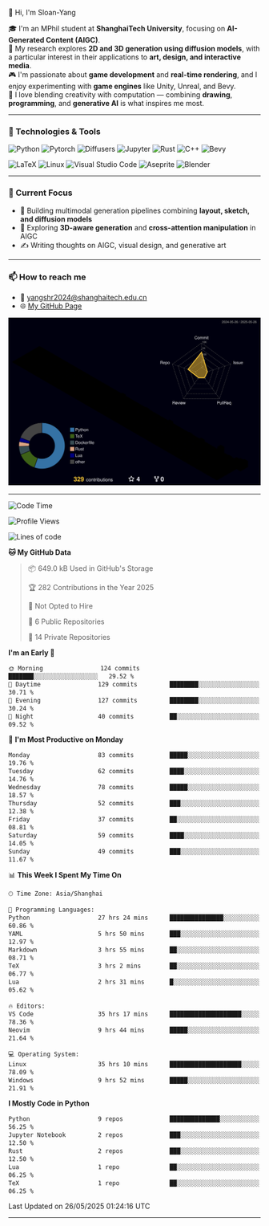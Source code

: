 👋 Hi, I'm Sloan-Yang

🎓 I'm an MPhil student at **ShanghaiTech University**, focusing on **AI-Generated Content (AIGC)**.  
🧠 My research explores **2D and 3D generation using diffusion models**, with a particular interest in their applications to **art, design, and interactive media**.  
🎮 I'm passionate about **game development** and **real-time rendering**, and I enjoy experimenting with **game engines** like Unity, Unreal, and Bevy.  
🎨 I love blending creativity with computation — combining **drawing**, **programming**, and **generative AI** is what inspires me most.

---

### 🧰 Technologies & Tools

![Python](https://img.shields.io/badge/python-%233776AB.svg?style=for-the-badge&logo=python&logoColor=white)
![Pytorch](https://img.shields.io/badge/pytorch-%23EE4C2C.svg?style=for-the-badge&logo=pytorch&logoColor=white)
![Diffusers](https://img.shields.io/badge/diffusers-HuggingFace-yellow?style=for-the-badge&logo=huggingface&logoColor=black)
![Jupyter](https://img.shields.io/badge/Jupyter-%23F37626.svg?style=for-the-badge&logo=Jupyter&logoColor=white)
![Rust](https://img.shields.io/badge/Rust-%23000000.svg?style=for-the-badge&logo=rust&logoColor=white)
![C++](https://img.shields.io/badge/C++-%2300599C.svg?style=for-the-badge&logo=c%2B%2B&logoColor=white)
![Bevy](https://img.shields.io/badge/Bevy-000000.svg?style=for-the-badge&logo=bevy&logoColor=white)

![LaTeX](https://img.shields.io/badge/LaTeX-47A141?style=for-the-badge&logo=latex&logoColor=white)
![Linux](https://img.shields.io/badge/Linux-FCC624?style=for-the-badge&logo=linux&logoColor=black)
![Visual Studio Code](https://img.shields.io/badge/VSCode-0078d7.svg?style=for-the-badge&logo=visual-studio-code&logoColor=white)
![Aseprite](https://img.shields.io/badge/Aseprite-FFFFFF?style=for-the-badge&logo=Aseprite&logoColor=%237D929E)
![Blender](https://img.shields.io/badge/Blender-F5792A?style=for-the-badge&logo=blender&logoColor=white)

---

### 🔭 Current Focus

- 🎨 Building multimodal generation pipelines combining **layout, sketch, and diffusion models**
- 🧪 Exploring **3D-aware generation** and **cross-attention manipulation** in AIGC
- ✍️ Writing thoughts on AIGC, visual design, and generative art

---

### 📫 How to reach me

- 📧 <a href="mailto:yangshr2024@shanghaitech.edu.cn">yangshr2024@shanghaitech.edu.cn</a>
- 🌐 [My GitHub Page](https://sloan-yang.github.io)  



![3D Profile](https://raw.githubusercontent.com/Sloan-Yang/Sloan-Yang/main/profile-3d-contrib/profile-night-rainbow.svg)

---


<!--START_SECTION:waka-->
![Code Time](http://img.shields.io/badge/Code%20Time-128%20hrs%2031%20mins-blue)

![Profile Views](http://img.shields.io/badge/Profile%20Views-104-blue)

![Lines of code](https://img.shields.io/badge/From%20Hello%20World%20I%27ve%20Written-1.9%20million%20lines%20of%20code-blue)

**🐱 My GitHub Data** 

> 📦 649.0 kB Used in GitHub's Storage 
 > 
> 🏆 282 Contributions in the Year 2025
 > 
> 🚫 Not Opted to Hire
 > 
> 📜 6 Public Repositories 
 > 
> 🔑 14 Private Repositories 
 > 
**I'm an Early 🐤** 

```text
🌞 Morning                124 commits         ███████░░░░░░░░░░░░░░░░░░   29.52 % 
🌆 Daytime                129 commits         ████████░░░░░░░░░░░░░░░░░   30.71 % 
🌃 Evening                127 commits         ████████░░░░░░░░░░░░░░░░░   30.24 % 
🌙 Night                  40 commits          ██░░░░░░░░░░░░░░░░░░░░░░░   09.52 % 
```
📅 **I'm Most Productive on Monday** 

```text
Monday                   83 commits          █████░░░░░░░░░░░░░░░░░░░░   19.76 % 
Tuesday                  62 commits          ████░░░░░░░░░░░░░░░░░░░░░   14.76 % 
Wednesday                78 commits          █████░░░░░░░░░░░░░░░░░░░░   18.57 % 
Thursday                 52 commits          ███░░░░░░░░░░░░░░░░░░░░░░   12.38 % 
Friday                   37 commits          ██░░░░░░░░░░░░░░░░░░░░░░░   08.81 % 
Saturday                 59 commits          ████░░░░░░░░░░░░░░░░░░░░░   14.05 % 
Sunday                   49 commits          ███░░░░░░░░░░░░░░░░░░░░░░   11.67 % 
```


📊 **This Week I Spent My Time On** 

```text
🕑︎ Time Zone: Asia/Shanghai

💬 Programming Languages: 
Python                   27 hrs 24 mins      ███████████████░░░░░░░░░░   60.86 % 
YAML                     5 hrs 50 mins       ███░░░░░░░░░░░░░░░░░░░░░░   12.97 % 
Markdown                 3 hrs 55 mins       ██░░░░░░░░░░░░░░░░░░░░░░░   08.71 % 
TeX                      3 hrs 2 mins        ██░░░░░░░░░░░░░░░░░░░░░░░   06.77 % 
Lua                      2 hrs 31 mins       █░░░░░░░░░░░░░░░░░░░░░░░░   05.62 % 

🔥 Editors: 
VS Code                  35 hrs 17 mins      ████████████████████░░░░░   78.36 % 
Neovim                   9 hrs 44 mins       █████░░░░░░░░░░░░░░░░░░░░   21.64 % 

💻 Operating System: 
Linux                    35 hrs 10 mins      ████████████████████░░░░░   78.09 % 
Windows                  9 hrs 52 mins       █████░░░░░░░░░░░░░░░░░░░░   21.91 % 
```

**I Mostly Code in Python** 

```text
Python                   9 repos             ██████████████░░░░░░░░░░░   56.25 % 
Jupyter Notebook         2 repos             ███░░░░░░░░░░░░░░░░░░░░░░   12.50 % 
Rust                     2 repos             ███░░░░░░░░░░░░░░░░░░░░░░   12.50 % 
Lua                      1 repo              ██░░░░░░░░░░░░░░░░░░░░░░░   06.25 % 
TeX                      1 repo              ██░░░░░░░░░░░░░░░░░░░░░░░   06.25 % 
```




 Last Updated on 26/05/2025 01:24:16 UTC
<!--END_SECTION:waka-->

---





